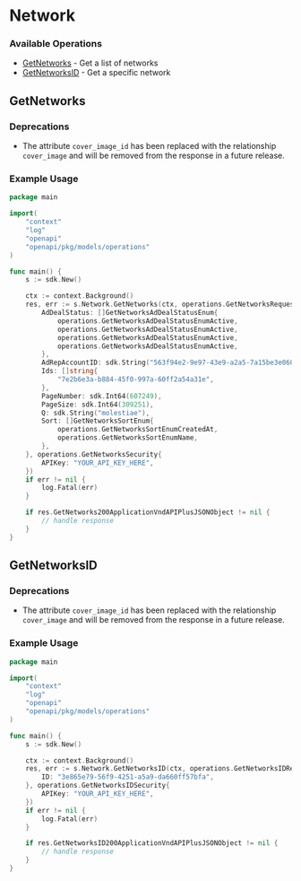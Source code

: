 # Network

### Available Operations

* [GetNetworks](#getnetworks) - Get a list of networks
* [GetNetworksID](#getnetworksid) - Get a specific network

## GetNetworks

### Deprecations

- The attribute `cover_image_id` has been replaced with the relationship `cover_image`
  and will be removed from the response in a future release.


### Example Usage

```go
package main

import(
	"context"
	"log"
	"openapi"
	"openapi/pkg/models/operations"
)

func main() {
    s := sdk.New()

    ctx := context.Background()
    res, err := s.Network.GetNetworks(ctx, operations.GetNetworksRequest{
        AdDealStatus: []GetNetworksAdDealStatusEnum{
            operations.GetNetworksAdDealStatusEnumActive,
            operations.GetNetworksAdDealStatusEnumActive,
            operations.GetNetworksAdDealStatusEnumActive,
            operations.GetNetworksAdDealStatusEnumActive,
        },
        AdRepAccountID: sdk.String("563f94e2-9e97-43e9-a2a5-7a15be3e0608"),
        Ids: []string{
            "7e2b6e3a-b884-45f0-997a-60ff2a54a31e",
        },
        PageNumber: sdk.Int64(607249),
        PageSize: sdk.Int64(309251),
        Q: sdk.String("molestiae"),
        Sort: []GetNetworksSortEnum{
            operations.GetNetworksSortEnumCreatedAt,
            operations.GetNetworksSortEnumName,
        },
    }, operations.GetNetworksSecurity{
        APIKey: "YOUR_API_KEY_HERE",
    })
    if err != nil {
        log.Fatal(err)
    }

    if res.GetNetworks200ApplicationVndAPIPlusJSONObject != nil {
        // handle response
    }
}
```

## GetNetworksID

### Deprecations

- The attribute `cover_image_id` has been replaced with the relationship `cover_image`
  and will be removed from the response in a future release.


### Example Usage

```go
package main

import(
	"context"
	"log"
	"openapi"
	"openapi/pkg/models/operations"
)

func main() {
    s := sdk.New()

    ctx := context.Background()
    res, err := s.Network.GetNetworksID(ctx, operations.GetNetworksIDRequest{
        ID: "3e865e79-56f9-4251-a5a9-da660ff57bfa",
    }, operations.GetNetworksIDSecurity{
        APIKey: "YOUR_API_KEY_HERE",
    })
    if err != nil {
        log.Fatal(err)
    }

    if res.GetNetworksID200ApplicationVndAPIPlusJSONObject != nil {
        // handle response
    }
}
```
